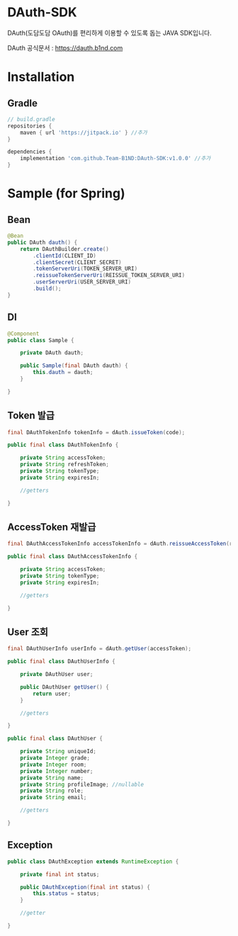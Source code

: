 # DAuth-SDK
DAuth(도담도담 OAuth)를 편리하게 이용할 수 있도록 돕는 JAVA SDK입니다.

DAuth 공식문서 : https://dauth.b1nd.com

# Installation

## Gradle
```gradle
// build.gradle
repositories {
    maven { url 'https://jitpack.io' } //추가
}

dependencies {
    implementation 'com.github.Team-B1ND:DAuth-SDK:v1.0.0' //추가
}
```

# Sample (for Spring)

## Bean
```java
@Bean
public DAuth dauth() {
    return DAuthBuilder.create()
        .clientId(CLIENT_ID)
        .clientSecret(CLIENT_SECRET)
        .tokenServerUri(TOKEN_SERVER_URI)
        .reissueTokenServerUri(REISSUE_TOKEN_SERVER_URI)
        .userServerUri(USER_SERVER_URI)
        .build();
}
```

## DI
```java
@Component
public class Sample {

    private DAuth dauth;

    public Sample(final DAuth dauth) {
        this.dauth = dauth;
    }

}
```

## Token 발급
```java
final DAuthTokenInfo tokenInfo = dAuth.issueToken(code);
```
```java
public final class DAuthTokenInfo {

    private String accessToken;
    private String refreshToken;
    private String tokenType;
    private String expiresIn;

    //getters

}
```

## AccessToken 재발급
```java
final DAuthAccessTokenInfo accessTokenInfo = dAuth.reissueAccessToken(refreshToken);
```
```java
public final class DAuthAccessTokenInfo {

    private String accessToken;
    private String tokenType;
    private String expiresIn;

    //getters

}
```

## User 조회
```java
final DAuthUserInfo userInfo = dAuth.getUser(accessToken);
```
```java
public final class DAuthUserInfo {

    private DAuthUser user;

    public DAuthUser getUser() {
        return user;
    }

    //getters

}

public final class DAuthUser {

    private String uniqueId;
    private Integer grade;
    private Integer room;
    private Integer number;
    private String name;
    private String profileImage; //nullable
    private String role;
    private String email;

    //getters

}
```

## Exception
```java
public class DAuthException extends RuntimeException {

    private final int status;

    public DAuthException(final int status) {
        this.status = status;
    }

    //getter

}
```

